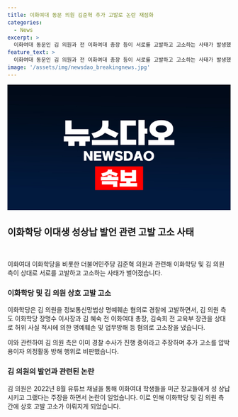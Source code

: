 ```yaml
---
title: 이화여대 동문 의원 김준혁 추가 고발로 논란 재점화
categories:
  - News
excerpt: >
  이화여대 동문인 김 의원과 전 이화여대 총장 등이 서로를 고발하고 고소하는 사태가 발생했다. 이화학당을 운영하는 동창 모임은 김 의원을 정보통신망법상 명예훼손 혐의로 경찰에 고발했으며, 김 의원 측도 이화학당을 상대로 허위 사실에 기초한 명예훼손 고소장을 제출했다. 김 의원은 이화여대 학생들을 미군에게 성 상납시키는 등의 발언으로 논란이 일고 있다.
feature_text: >
  이화여대 동문인 김 의원과 전 이화여대 총장 등이 서로를 고발하고 고소하는 사태가 발생했다. 이화학당을 운영하는 동창 모임은 김 의원을 정보통신망법상 명예훼손 혐의로 경찰에 고발했으며, 김 의원 측도 이화학당을 상대로 허위 사실에 기초한 명예훼손 고소장을 제출했다. 김 의원은 이화여대 학생들을 미군에게 성 상납시키는 등의 발언으로 논란이 일고 있다.
image: '/assets/img/newsdao_breakingnews.jpg'
---
```


<p><img src="/assets/img/newsdao_breakingnews.jpg" alt="implanttips 속보" /></p>

<h2 data-ke-size="size26">이화학당 이대생 성상납 발언 관련 고발 고소 사태</h2>

<p data-ke-size="size16">&nbsp;</p>

<p>이화여대 이화학당을 비롯한 더불어민주당 김준혁 의원과 관련해 이화학당 및 김 의원 측이 상대로 서로를 고발하고 고소하는 사태가 벌어졌습니다.</p>

<h3>이화학당 및 김 의원 상호 고발 고소</h3>

<p>이화학당은 김 의원을 정보통신망법상 명예훼손 혐의로 경찰에 고발하면서, 김 의원 측도 이화학당 장명수 이사장과 김 혜숙 전 이화여대 총장, 김숙희 전 교육부 장관을 상대로 허위 사실 적시에 의한 명예훼손 및 업무방해 등 혐의로 고소장을 냈습니다.</p>

<p>이와 관련하여 김 의원 측은 이미 경찰 수사가 진행 중이라고 주장하며 추가 고소를 압박용이자 의정활동 방해 행위로 비판했습니다.</p>

<h3>김 의원의 발언과 관련된 논란</h3>

<p>김 의원은 2022년 8월 유튜브 채널을 통해 이화여대 학생들을 미군 장교들에게 성 상납시키고 그랬다는 주장을 하면서 논란이 일었습니다. 이로 인해 이화학당 및 김 의원 측 간에 상호 고발 고소가 이뤄지게 되었습니다.</p>

<p data-ke-size="size16">&nbsp;</p>

